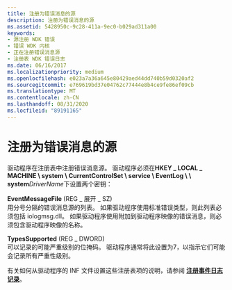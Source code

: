 ```yaml
---
title: 注册为错误消息的源
description: 注册为错误消息的源
ms.assetid: 5428950c-9c28-411a-9ec0-b029ad311a00
keywords:
- 源注册 WDK 错误
- 错误 WDK 内核
- 正在注册错误消息源
- 注册表 WDK 错误日志
ms.date: 06/16/2017
ms.localizationpriority: medium
ms.openlocfilehash: e023a7a36a645e80429aed44dd740b59d0320af2
ms.sourcegitcommit: e769619bd37e04762c77444e8b4ce9fe86ef09cb
ms.translationtype: MT
ms.contentlocale: zh-CN
ms.lasthandoff: 08/31/2020
ms.locfileid: "89191165"
---
```

# <a name="registering-as-a-source-of-error-messages"></a>注册为错误消息的源





驱动程序在注册表中注册错误消息源。 驱动程序必须在**HKEY \_ LOCAL \_ MACHINE \\ system \\ CurrentControlSet \\ service \\ EventLog \\ \\ system**<em>DriverName</em>下设置两个密钥：

<a href="" id="eventmessagefile--reg-expand-sz-"></a>**EventMessageFile** (REG \_ 展开 \_ SZ)   
用分号分隔的错误消息源的列表。 如果驱动程序使用标准错误类型，则此列表必须包括 iologmsg.dll。 如果驱动程序使用附加到驱动程序映像的错误消息，则必须包含驱动程序映像的名称。

<a href="" id="typessupported--reg-dword-"></a>**TypesSupported** (REG \_ DWORD)   
可以记录的可能严重级别的位掩码。 驱动程序通常将此设置为7，以指示它们可能会记录所有严重性级别。

有关如何从驱动程序的 INF 文件设置这些注册表项的说明，请参阅 [**注册事件日志记录**](../install/inf-addservice-directive.md)。

 

